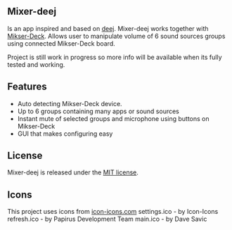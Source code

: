 ## Mixer-deej
Is an app inspired and based on [deej](https://github.com/omriharel/deej "deej").
Mixer-deej works together with [Mikser-Deck](https://github.com/SQLek/Mikser-Deck "Mikser-Deck").
Allows user to manipulate volume of 6 sound sources groups using connected Mikser-Deck board.

Project is still work in progress so more info will be available when its fully tested and working.

## Features
- Auto detecting Mikser-Deck device.
- Up to 6 groups containing many apps or sound sources
- Instant mute of selected groups and microphone using buttons on Mikser-Deck
- GUI that makes configuring easy

## License

Mixer-deej is released under the [MIT license](./LICENSE).

## Icons
This project uses icons from [icon-icons.com](https://icon-icons.com/ "icon-icons.com")
settings.ico - by Icon-Icons
refresh.ico - by Papirus Development Team
main.ico - by Dave Savic
